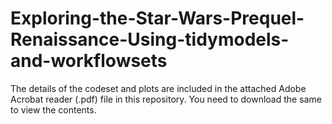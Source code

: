 # Exploring-the-Star-Wars-Prequel-Renaissance-Using-tidymodels-and-workflowsets


The details of the codeset and plots are included in the attached Adobe Acrobat reader (.pdf) file in this repository. 
You need to download the same to view the contents.
